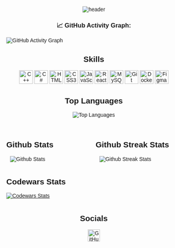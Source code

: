 <!DOCTYPE html>
<html lang="en">
<head>
    <meta charset="UTF-8">
    <meta name="Profile" content="width=device-width, initial-scale=1.0">
    <title>Beautiful Profile</title>
    <style>
        body {
            font-family: Arial, sans-serif;
        ;
            margin: 0;
            padding: 0;
        }
        .container {
            max-width: 800px;
            margin: 0 auto;
            padding: 20px;
        }
        .header {
            text-align: center;
            margin-bottom: 20px;
        }
        .skills, .stats, .codewars, .socials {
            margin-top: 30px;
        }
        .skills img, .stats img, .codewars img, .socials img {
            margin-right: 10px;
            margin-bottom: 10px;
        }
        .stats img {
            margin-left: 10px;
        }
        .stats {
            display: flex;
            flex-wrap: wrap;
            justify-content: space-between;
        }
        .stats div {
            flex-basis: 49%;
        }
        .socials {
            text-align: center;
            margin-top: 20px;
        }
        .socials img {
            margin: 0 5px;
            width: 32px;
            height: 32px;
        }
    </style>
</head>
<body>
    <div class="container">
        <div class="header">
            <img src="https://capsule-render.vercel.app/api?type=waving&height=250&color=gradient&text=Welcome%20to%20my%20GitHub%20profile&reversal=true&rotate=0&strokeWidth=0&animation=twinkling&descAlignY=0&fontAlign=65&fontColor=1f8cb8&fontSize=22&fontAlignY=57&descAlign=0&textBg=false" alt="header">
        </div>
        <h3 align ="center">📈 GitHub Activity Graph:</h3>
        <img src="https://github-readme-activity-graph.vercel.app/graph?username=Naperehvate&theme=react-dark" alt="GitHub Activity Graph">
        <h2 align="center">Skills</h2>
        <p align="center">
            <a href="https://docs.microsoft.com/en-us/cpp/?view=msvc-170" target="_blank" rel="noreferrer"><img src="https://raw.githubusercontent.com/danielcranney/readme-generator/main/public/icons/skills/cplusplus-colored.svg" width="36" height="36" alt="C++"></a>
            <a href="https://docs.microsoft.com/en-us/dotnet/csharp/" target="_blank" rel="noreferrer"><img src="https://raw.githubusercontent.com/danielcranney/readme-generator/main/public/icons/skills/csharp-colored.svg" width="36" height="36" alt="C#"></a>
            <a href="https://developer.mozilla.org/en-US/docs/Glossary/HTML5" target="_blank" rel="noreferrer"><img src="https://raw.githubusercontent.com/danielcranney/readme-generator/main/public/icons/skills/html5-colored.svg" width="36" height="36" alt="HTML5"></a>
            <a href="https://www.w3.org/TR/CSS/#css" target="_blank" rel="noreferrer"><img src="https://raw.githubusercontent.com/danielcranney/readme-generator/main/public/icons/skills/css3-colored.svg" width="36" height="36" alt="CSS3"></a>
            <a href="https://developer.mozilla.org/en-US/docs/Web/JavaScript" target="_blank" rel="noreferrer"><img src="https://raw.githubusercontent.com/danielcranney/readme-generator/main/public/icons/skills/javascript-colored.svg" width="36" height="36" alt="JavaScript"></a>
            <a href="https://reactjs.org/" target="_blank" rel="noreferrer"><img src="https://raw.githubusercontent.com/danielcranney/readme-generator/main/public/icons/skills/react-colored.svg" width="36" height="36" alt="React"></a>
            <a href="https://www.mysql.com/" target="_blank" rel="noreferrer"><img src="https://raw.githubusercontent.com/danielcranney/readme-generator/main/public/icons/skills/mysql-colored.svg" width="36" height="36" alt="MySQL"></a>
            <a href="https://git-scm.com/" target="_blank" rel="noreferrer"><img src="https://raw.githubusercontent.com/danielcranney/readme-generator/main/public/icons/skills/git-colored.svg" width="36" height="36" alt="Git"></a>
            <a href="https://www.docker.com/" target="_blank" rel="noreferrer"><img src="https://raw.githubusercontent.com/danielcranney/readme-generator/main/public/icons/skills/docker-colored.svg" width="36" height="36" alt="Docker"></a>
            <a href="https://www.figma.com/" target="_blank" rel="noreferrer"><img src="https://raw.githubusercontent.com/danielcranney/readme-generator/main/public/icons/skills/figma-colored.svg" width="36" height="36" alt="Figma"></a>
        </p>
        <div align="center">
        <h2>Top Languages</h2>
        <img src="https://github-readme-stats.vercel.app/api/top-langs/?username=naperehvate&exclude_repo=github-readme-stats,naperehvate&title_color=0891b0&text_color=ffffff&icon_color=0891b2&bg_color=000000&hide_border=true&locale=en&custom_title=Top%20Languages" alt="Top Languages">
        </div>
        <div class="stats">
            <div>
                <h2>Github Stats</h2>
                <img src="https://github-readme-stats.vercel.app/api?username=naperehvate&show_icons=true&hide=&count_private=true&title_color=0891b2&text_color=ffffff&icon_color=0891b2&bg_color=000000&hide_border=true&show_icons=true" alt="Github Stats">
            </div>
            <div>
                <h2>Github Streak Stats</h2>
                <img src="https://github-readme-streak-stats.herokuapp.com/?user=naperehvate&stroke=ffffff&background=000000&ring=0891b2&fire=0891b2&currStreakNum=ffffff&currStreakLabel=0891b2&sideNums=ffffff&sideLabels=ffffff&dates=ffffff&hide_border=true" alt="Github Streak Stats">
            </div>
        </div>
        <div class="codewars">
            <h2>Codewars Stats</h2>
            <a href="https://www.codewars.com/users/Naperehvate" target="_blank" rel="noreferrer">
                <img src="https://www.codewars.com/users/Naperehvate/badges/large" alt="Codewars Stats">
            </a>
        </div>
        <div class="socials">
            <h2>Socials</h2>
            <a href="https://www.github.com/naperehvate" target="_blank" rel="noreferrer"><img src="https://raw.githubusercontent.com/danielcranney/readme-generator/main/public/icons/socials/github.svg" width="32" height="32" alt="GitHub"></a>
        </div>
    </.div>
</body>
</html>
